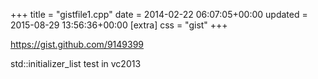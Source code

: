 +++
title = "gistfile1.cpp"
date = 2014-02-22 06:07:05+00:00
updated = 2015-08-29 13:56:36+00:00
[extra]
css = "gist"
+++

<https://gist.github.com/9149399>

std::initializer_list test in vc2013


